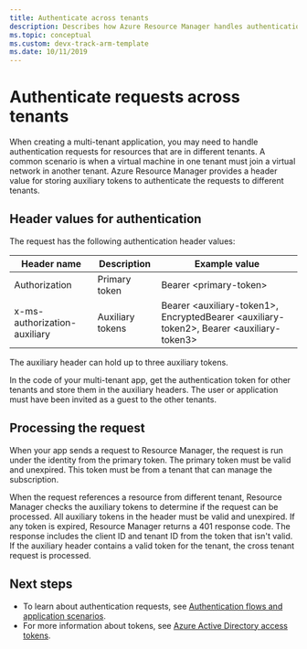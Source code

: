 ```yaml
---
title: Authenticate across tenants
description: Describes how Azure Resource Manager handles authentication requests across tenants.
ms.topic: conceptual
ms.custom: devx-track-arm-template
ms.date: 10/11/2019
---
```


# Authenticate requests across tenants

When creating a multi-tenant application, you may need to handle authentication requests for resources that are in different tenants. A common scenario is when a virtual machine in one tenant must join a virtual network in another tenant. Azure Resource Manager provides a header value for storing auxiliary tokens to authenticate the requests to different tenants.

## Header values for authentication

The request has the following authentication header values:

| Header name | Description | Example value |
| ----------- | ----------- | ------------ |
| Authorization | Primary token | Bearer &lt;primary-token&gt; |
| x-ms-authorization-auxiliary | Auxiliary tokens | Bearer &lt;auxiliary-token1&gt;, EncryptedBearer &lt;auxiliary-token2&gt;, Bearer &lt;auxiliary-token3&gt; |

The auxiliary header can hold up to three auxiliary tokens. 

In the code of your multi-tenant app, get the authentication token for other tenants and store them in the auxiliary headers. The user or application must have been invited as a guest to the other tenants.

## Processing the request

When your app sends a request to Resource Manager, the request is run under the identity from the primary token. The primary token must be valid and unexpired. This token must be from a tenant that can manage the subscription.

When the request references a resource from different tenant, Resource Manager checks the auxiliary tokens to determine if the request can be processed. All auxiliary tokens in the header must be valid and unexpired. If any token is expired, Resource Manager returns a 401 response code. The response includes the client ID and tenant ID from the token that isn't valid. If the auxiliary header contains a valid token for the tenant, the cross tenant request is processed.

## Next steps

* To learn about authentication requests, see [Authentication flows and application scenarios](../../active-directory/develop/authentication-flows-app-scenarios.md).
* For more information about tokens, see [Azure Active Directory access tokens](../../active-directory/develop/access-tokens.md).
